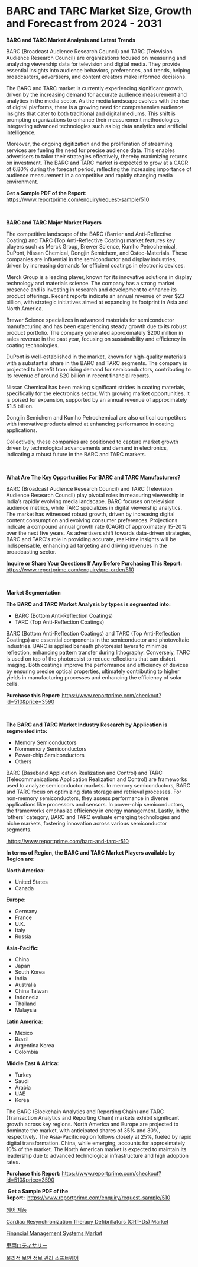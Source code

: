 <p><h1>BARC and TARC Market Size, Growth and Forecast from 2024 - 2031</h1></p><p><strong>BARC and TARC Market Analysis and Latest Trends</strong></p>
<p><p>BARC (Broadcast Audience Research Council) and TARC (Television Audience Research Council) are organizations focused on measuring and analyzing viewership data for television and digital media. They provide essential insights into audience behaviors, preferences, and trends, helping broadcasters, advertisers, and content creators make informed decisions.</p><p>The BARC and TARC market is currently experiencing significant growth, driven by the increasing demand for accurate audience measurement and analytics in the media sector. As the media landscape evolves with the rise of digital platforms, there is a growing need for comprehensive audience insights that cater to both traditional and digital mediums. This shift is prompting organizations to enhance their measurement methodologies, integrating advanced technologies such as big data analytics and artificial intelligence.</p><p>Moreover, the ongoing digitization and the proliferation of streaming services are fueling the need for precise audience data. This enables advertisers to tailor their strategies effectively, thereby maximizing returns on investment. The BARC and TARC market is expected to grow at a CAGR of 6.80% during the forecast period, reflecting the increasing importance of audience measurement in a competitive and rapidly changing media environment.</p></p>
<p><strong>Get a Sample PDF of the Report:&nbsp;</strong> <a href="https://www.reportprime.com/enquiry/request-sample/510">https://www.reportprime.com/enquiry/request-sample/510</a></p>
<p>&nbsp;</p>
<p><strong>BARC and TARC Major Market Players</strong></p>
<p><p>The competitive landscape of the BARC (Barrier and Anti-Reflective Coating) and TARC (Top Anti-Reflective Coating) market features key players such as Merck Group, Brewer Science, Kumho Petrochemical, DuPont, Nissan Chemical, Dongjin Semichem, and Ostec-Materials. These companies are influential in the semiconductor and display industries, driven by increasing demands for efficient coatings in electronic devices.</p><p>Merck Group is a leading player, known for its innovative solutions in display technology and materials science. The company has a strong market presence and is investing in research and development to enhance its product offerings. Recent reports indicate an annual revenue of over $23 billion, with strategic initiatives aimed at expanding its footprint in Asia and North America.</p><p>Brewer Science specializes in advanced materials for semiconductor manufacturing and has been experiencing steady growth due to its robust product portfolio. The company generated approximately $200 million in sales revenue in the past year, focusing on sustainability and efficiency in coating technologies.</p><p>DuPont is well-established in the market, known for high-quality materials with a substantial share in the BARC and TARC segments. The company is projected to benefit from rising demand for semiconductors, contributing to its revenue of around $20 billion in recent financial reports.</p><p>Nissan Chemical has been making significant strides in coating materials, specifically for the electronics sector. With growing market opportunities, it is poised for expansion, supported by an annual revenue of approximately $1.5 billion.</p><p>Dongjin Semichem and Kumho Petrochemical are also critical competitors with innovative products aimed at enhancing performance in coating applications.</p><p>Collectively, these companies are positioned to capture market growth driven by technological advancements and demand in electronics, indicating a robust future in the BARC and TARC markets.</p></p>
<p>&nbsp;</p>
<p><strong>What Are The Key Opportunities For BARC and TARC Manufacturers?</strong></p>
<p><p>BARC (Broadcast Audience Research Council) and TARC (Television Audience Research Council) play pivotal roles in measuring viewership in India’s rapidly evolving media landscape. BARC focuses on television audience metrics, while TARC specializes in digital viewership analytics. The market has witnessed robust growth, driven by increasing digital content consumption and evolving consumer preferences. Projections indicate a compound annual growth rate (CAGR) of approximately 15-20% over the next five years. As advertisers shift towards data-driven strategies, BARC and TARC's role in providing accurate, real-time insights will be indispensable, enhancing ad targeting and driving revenues in the broadcasting sector.</p></p>
<p><strong>Inquire or Share Your Questions If Any Before Purchasing This Report:</strong> <a href="https://www.reportprime.com/enquiry/pre-order/510">https://www.reportprime.com/enquiry/pre-order/510</a></p>
<p>&nbsp;</p>
<p><strong>Market Segmentation</strong></p>
<p><strong>The BARC and TARC Market Analysis by types is segmented into:</strong></p>
<p><ul><li>BARC (Bottom Anti-Reflection Coatings)</li><li>TARC (Top Anti-Reflection Coatings)</li></ul></p>
<p><p>BARC (Bottom Anti-Reflection Coatings) and TARC (Top Anti-Reflection Coatings) are essential components in the semiconductor and photovoltaic industries. BARC is applied beneath photoresist layers to minimize reflection, enhancing pattern transfer during lithography. Conversely, TARC is used on top of the photoresist to reduce reflections that can distort imaging. Both coatings improve the performance and efficiency of devices by ensuring precise optical properties, ultimately contributing to higher yields in manufacturing processes and enhancing the efficiency of solar cells.</p></p>
<p><strong>Purchase this Report:&nbsp;</strong><a href="https://www.reportprime.com/checkout?id=510&price=3590">https://www.reportprime.com/checkout?id=510&price=3590</a></p>
<p>&nbsp;</p>
<p><strong>The BARC and TARC Market Industry Research by Application is segmented into:</strong></p>
<p><ul><li>Memory Semiconductors</li><li>Nonmemory Semiconductors</li><li>Power-chip Semiconductors</li><li>Others</li></ul></p>
<p><p>BARC (Baseband Application Realization and Control) and TARC (Telecommunications Application Realization and Control) are frameworks used to analyze semiconductor markets. In memory semiconductors, BARC and TARC focus on optimizing data storage and retrieval processes. For non-memory semiconductors, they assess performance in diverse applications like processors and sensors. In power-chip semiconductors, the frameworks emphasize efficiency in energy management. Lastly, in the 'others' category, BARC and TARC evaluate emerging technologies and niche markets, fostering innovation across various semiconductor segments.</p></p>
<p><a href="https://www.reportprime.com/barc-and-tarc-r510">&nbsp;https://www.reportprime.com/barc-and-tarc-r510</a></p>
<p><strong>In terms of Region, the BARC and TARC Market Players available by Region are:</strong></p>
<p>
    <p> <strong> North America: </strong>
        <ul>
            <li>United States</li>
            <li>Canada</li>
        </ul>
        </p> 
    <p> <strong> Europe: </strong>
        <ul>
            <li>Germany</li>
            <li>France</li>
            <li>U.K.</li>
            <li>Italy</li>
            <li>Russia</li>
        </ul>
        </p> 
    <p> <strong> Asia-Pacific: </strong>
        <ul>
            <li>China</li>
            <li>Japan</li>
            <li>South Korea</li>
            <li>India</li>
            <li>Australia</li>
            <li>China Taiwan</li>
            <li>Indonesia</li>
            <li>Thailand</li>
            <li>Malaysia</li>
        </ul>
        </p> 
    <p> <strong> Latin America: </strong>
        <ul>
            <li>Mexico</li>
            <li>Brazil</li>
            <li>Argentina Korea</li>
            <li>Colombia</li>
        </ul>
        </p> 
    <p> <strong> Middle East & Africa: </strong>
        <ul>
            <li>Turkey</li>
            <li>Saudi</li>
            <li>Arabia</li>
            <li>UAE</li>
            <li>Korea</li>
        </ul>
    </p>
    </p>
<p><p>The BARC (Blockchain Analytics and Reporting Chain) and TARC (Transaction Analytics and Reporting Chain) markets exhibit significant growth across key regions. North America and Europe are projected to dominate the market, with anticipated shares of 35% and 30%, respectively. The Asia-Pacific region follows closely at 25%, fueled by rapid digital transformation. China, while emerging, accounts for approximately 10% of the market. The North American market is expected to maintain its leadership due to advanced technological infrastructure and high adoption rates.</p></p>
<p><strong>Purchase this Report: </strong><a href="https://www.reportprime.com/checkout?id=510&price=3590">https://www.reportprime.com/checkout?id=510&price=3590</a></p>
<p>&nbsp;<strong>Get a Sample PDF of the Report:&nbsp;&nbsp;</strong><a href="https://www.reportprime.com/enquiry/request-sample/510">https://www.reportprime.com/enquiry/request-sample/510</a></p>
<p><strong></strong></p>
<p><p><a href="https://medium.com/@deangaylotyrd8909867/%ED%98%84%EC%9E%AC-%EB%B0%8F-%EB%AF%B8%EB%9E%98%EC%9D%98-%ED%97%A4%EC%96%B4-%EC%A0%9C%ED%92%88-%EC%8B%9C%EC%9E%A5-%EC%A0%84%EB%A7%9D%EC%9D%80-%EB%AC%B4%EC%97%87%EC%9D%B8%EA%B0%80%EC%9A%94-%EC%8B%9C%EC%9E%A5-%EB%B6%84%EC%84%9D-%EB%B0%8F-%EB%AF%B8%EB%9E%98-%EB%B0%A9%ED%96%A5-2024-2031-b071e466c781">헤어 제품</a></p><p><a href="https://issuu.com/reportprime-2/docs/cardiac-resynchronization-therapy-d_d2d9cd5de68ed6">Cardiac Resynchronization Therapy Defibrillators (CRT-Ds) Market</a></p><p><a href="https://medium.com/@brendamoreno1988/global-financial-management-systems-industry-analysis-share-growth-trends-and-forecast-2024-to-f6e7c8e92ec7">Financial Management Systems Market</a></p><p><a href="https://medium.com/@cryptoasu_20150/2024%E5%B9%B4%E3%81%8B%E3%82%892031%E5%B9%B4%E3%81%BE%E3%81%A7%E3%81%AE6-7-%E3%81%AEcagr%E3%81%A7%E6%8B%A1%E5%A4%A7%E3%81%97%E3%81%A6%E3%81%84%E3%82%8B%E8%BB%8A%E4%B8%A1%E3%83%AD%E3%83%BC%E3%83%86%E3%82%A3%E3%82%B5%E3%83%AA%E3%83%BC%E5%B8%82%E5%A0%B4%E3%81%AE%E8%A6%8F%E6%A8%A1%E3%81%AB%E9%96%A2%E3%81%99%E3%82%8B%E6%B4%9E%E5%AF%9F-709a8ac7ad36">車両ロティサリー</a></p><p><a href="https://medium.com/@deangaylotyrd8909867/%EA%B8%80%EB%A1%9C%EB%B2%8C-%EB%AC%BC%EB%A6%AC-%EB%B3%B4%EC%95%88-%EC%A0%95%EB%B3%B4-%EA%B4%80%EB%A6%AC-%EC%86%8C%ED%94%84%ED%8A%B8%EC%9B%A8%EC%96%B4-%EC%82%B0%EC%97%85-%EC%97%B0%EA%B5%AC-%EB%B3%B4%EA%B3%A0%EC%84%9C-%EA%B2%BD%EC%9F%81-%ED%99%98%EA%B2%BD-%EC%8B%9C%EC%9E%A5-%EA%B7%9C%EB%AA%A8-%EC%A7%80%EC%97%AD-%ED%98%84%ED%99%A9-%EB%B0%8F-%EC%A0%84%EB%A7%9D-%EC%98%88%EC%B8%A1-2024-2031-678ad686153d">물리적 보안 정보 관리 소프트웨어</a></p></p>